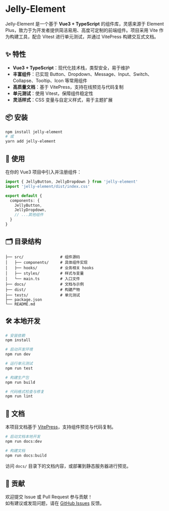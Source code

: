 # Jelly-Element

Jelly-Element 是一个基于 **Vue3 + TypeScript** 的组件库，灵感来源于 Element Plus，致力于为开发者提供简洁易用、高度可定制的前端组件。项目采用 Vite 作为构建工具，配合 Vitest 进行单元测试，并通过 VitePress 构建交互式文档。

## ✨ 特性

- **Vue3 + TypeScript**：现代化技术栈，类型安全，易于维护
- **丰富组件**：已实现 Button、Dropdown、Message、Input、Switch、Collapse、Tooltip、Icon 等常用组件
- **高质量文档**：基于 VitePress，支持在线预览与代码复制
- **单元测试**：使用 Vitest，保障组件稳定性
- **灵活样式**：CSS 变量与自定义样式，易于主题扩展

## 📦 安装

```bash
npm install jelly-element
# 或
yarn add jelly-element
```

## 🔨 使用

在你的 Vue3 项目中引入并注册组件：

```ts
import { JellyButton, JellyDropdown } from 'jelly-element'
import 'jelly-element/dist/index.css'

export default {
  components: {
    JellyButton,
    JellyDropdown,
    // ...其他组件
  }
}
```

## 🗂️ 目录结构

```
├── src/                # 组件源码
│   ├── components/     # 具体组件实现
│   ├── hooks/          # 业务相关 hooks
│   ├── styles/         # 样式与变量
│   └── main.ts         # 入口文件
├── docs/               # 文档与示例
├── dist/               # 构建产物
├── tests/              # 单元测试
├── package.json
└── README.md
```

## 🛠️ 本地开发

```bash
# 安装依赖
npm install

# 启动开发环境
npm run dev

# 运行单元测试
npm run test

# 构建生产包
npm run build

# 代码格式检查与修复
npm run lint
```

## 📖 文档

本项目文档基于 [VitePress](https://vitepress.dev/)，支持组件预览与代码复制。

```bash
# 启动文档本地开发
npm run docs:dev

# 构建文档
npm run docs:build
```

访问 `docs/` 目录下的文档内容，或部署到静态服务器进行预览。

## 🤝 贡献

欢迎提交 Issue 或 Pull Request 参与贡献！  
如有建议或发现问题，请在 [GitHub Issues](https://github.com/AedhAloe/jelly-element/issues) 反馈。